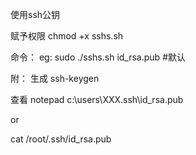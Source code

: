使用ssh公钥

赋予权限
chmod +x sshs.sh

命令：
eg:
sudo ./sshs.sh id_rsa.pub   #默认 


附：
生成
ssh-keygen

查看
notepad c:\users\XXX\.ssh\id_rsa.pub 

or

cat /root/.ssh/id_rsa.pub
